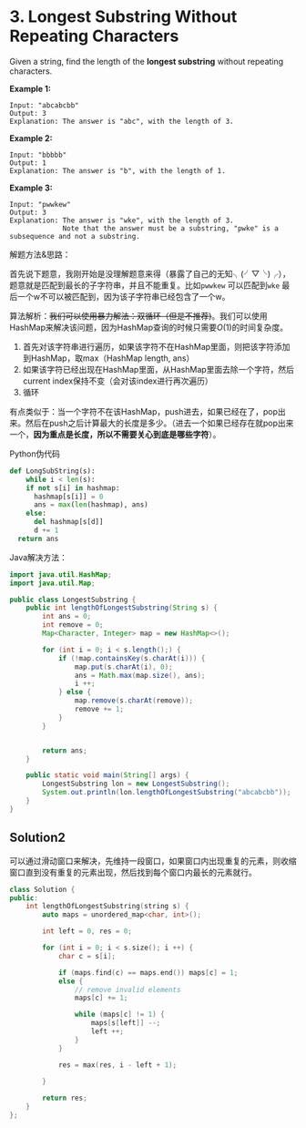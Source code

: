 # 3. Longest Substring Without Repeating Characters

Given a string, find the length of the **longest substring** without repeating characters.

**Example 1:**

```
Input: "abcabcbb"
Output: 3 
Explanation: The answer is "abc", with the length of 3. 
```

**Example 2:**

```
Input: "bbbbb"
Output: 1
Explanation: The answer is "b", with the length of 1.
```

**Example 3:**

```
Input: "pwwkew"
Output: 3
Explanation: The answer is "wke", with the length of 3. 
             Note that the answer must be a substring, "pwke" is a subsequence and not a substring.
```

解题方法&思路：

首先说下题意，我刚开始是没理解题意来得（暴露了自己的无知╮(╯▽╰)╭），题意就是匹配到最长的子字符串，并且不能重复。比如`pwwkew` 可以匹配到`wke` 最后一个w不可以被匹配到，因为该子字符串已经包含了一个w。

算法解析：~~我们可以使用暴力解法：双循环（但是不推荐)~~。我们可以使用HashMap来解决该问题，因为HashMap查询的时候只需要$O(1)$的时间复杂度。

1. 首先对该字符串进行遍历，如果该字符不在HashMap里面，则把该字符添加到HashMap，取max（HashMap length, ans）
2. 如果该字符已经出现在HashMap里面，从HashMap里面去除一个字符，然后current index保持不变（会对该index进行再次遍历）
3. 循环

有点类似于：当一个字符不在该HashMap，push进去，如果已经在了，pop出来。然后在push之后计算最大的长度是多少。（进去一个如果已经存在就pop出来一个，**因为重点是长度，所以不需要关心到底是哪些字符**）。

Python伪代码

```python
def LongSubString(s):
	while i < len(s):
    if not s[i] in hashmap:
      hashmap[s[i]] = 0
      ans = max(len(hashmap), ans)
    else:
      del hashmap[s[d]]
      d += 1
  return ans
```

Java解决方法：

```java
import java.util.HashMap;
import java.util.Map;

public class LongestSubstring {
    public int lengthOfLongestSubstring(String s) {
        int ans = 0;
        int remove = 0;
        Map<Character, Integer> map = new HashMap<>();

        for (int i = 0; i < s.length();) {
            if (!map.containsKey(s.charAt(i))) {
                map.put(s.charAt(i), 0);
                ans = Math.max(map.size(), ans);
                i ++;
            } else {
                map.remove(s.charAt(remove));
                remove += 1;
            }
        }


        return ans;
    }

    public static void main(String[] args) {
        LongestSubstring lon = new LongestSubstring();
        System.out.println(lon.lengthOfLongestSubstring("abcabcbb"));
    }
}
```

## Solution2

可以通过滑动窗口来解决，先维持一段窗口，如果窗口内出现重复的元素，则收缩窗口直到没有重复的元素出现，然后找到每个窗口内最长的元素就行。

```c++
class Solution {
public:
    int lengthOfLongestSubstring(string s) {
        auto maps = unordered_map<char, int>();

        int left = 0, res = 0;

        for (int i = 0; i < s.size(); i ++) {
            char c = s[i];

            if (maps.find(c) == maps.end()) maps[c] = 1;
            else {
                // remove invalid elements
                maps[c] += 1;

                while (maps[c] != 1) {
                    maps[s[left]] --;
                    left ++;
                }
            }

            res = max(res, i - left + 1);
            
        }

        return res;
    }
};
```